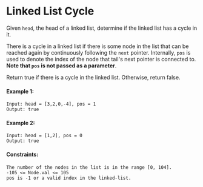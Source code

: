 # Linked List Cycle

Given ```head```, the head of a linked list, determine if the linked list has a cycle in it.

There is a cycle in a linked list if there is some node in the list that can be reached again by continuously following the ```next``` pointer. Internally, ```pos``` is used to denote the index of the node that tail's next pointer is connected to. **Note that ```pos``` is not passed as a parameter**.

Return true if there is a cycle in the linked list. Otherwise, return false.

#### Example 1:
```
Input: head = [3,2,0,-4], pos = 1
Output: true
```

#### Example 2:
```
Input: head = [1,2], pos = 0
Output: true
```

#### Constraints:
```
The number of the nodes in the list is in the range [0, 104].
-105 <= Node.val <= 105
pos is -1 or a valid index in the linked-list.
```
